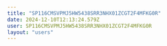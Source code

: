 ```yaml
---
title: "SP116CMSVPMJ5HW5438SRR3NHX01ZCGT2F4MFKG0R"
date: 2024-12-10T12:13:24.579Z
user: SP116CMSVPMJ5HW5438SRR3NHX01ZCGT2F4MFKG0R
layout: "users"
---
```

    